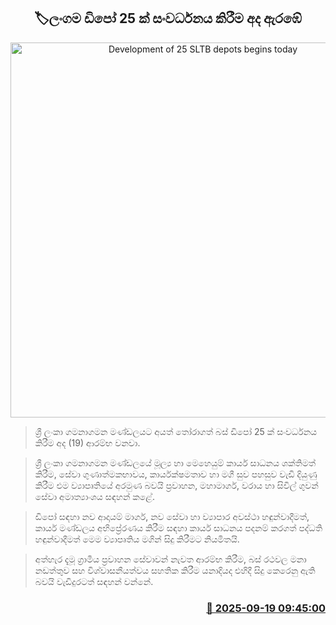 <p align='center'><b><h2 align='center' title='Development of 25 SLTB depots begins today'>🏷ලංගම ඩිපෝ 25 ක් සංවර්ධනය කිරීම අද ඇරඹේ</h2></b></p>
<p align='center'><img src='https://helakuru.sgp1.cdn.digitaloceanspaces.com/esana/images/lib/ctb-bus.jpg' width='600' alt='Development of 25 SLTB depots begins today'></p>

> ශ්‍රී ලංකා ගමනාගමන මණ්ඩලයට අයත් තෝරාගත් බස් ඩිපෝ 25 ක් සංවර්ධනය කිරීම අද (19) ආරම්භ වනවා.

> ශ්‍රී ලංකා ගමනාගමන මණ්ඩලයේ මූල්‍ය හා මෙහෙයුම් කාර්ය සාධනය ශක්තිමත් කිරීම, සේවා ගුණාත්මකභාවය, කාර්යක්ෂමතාව හා මගී සුව පහසුව වැඩි දියුණු කිරීම එම ව්‍යාපෘතියේ අරමුණ බවයි ප්‍රවාහන, මහාමාර්ග, වරාය හා සිවිල් ගුවන් සේවා අමාත්‍යාංශය සඳහන් කළේ.

> ඩිපෝ සඳහා නව ආදායම් මාර්ග, නව සේවා හා ව්‍යාපාර අවස්ථා හඳුන්වාදීමත්, කාර්ය මණ්ඩලය අභිප්‍රේරණය කිරීම සඳහා කාර්ය සාධනය පදනම් කරගත් පද්ධති හඳුන්වාදීමත් මෙම ව්‍යාපෘතිය මගින් සිදු කිරීමට නියමිතයි.

> අත්හැර දැමූ ග්‍රාමීය ප්‍රවාහන සේවාවන් නැවත ආරම්භ කිරීම, බස් රථවල මනා නඩත්තුව සහ විශ්වාසනීයත්වය සහතික කිරීම යනාදියද එහිදී සිදු කෙරෙනු ඇති බවයි වැඩිදුරටත් සඳහන් වන්නේ.



<h3 align='right'><a href='https://www.helakuru.lk/esana/p/113777/'>📅 2025-09-19 09:45:00</a></h3>
